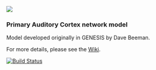 
![](http://www.opensourcebrain.org/attachments/download/87/AC_cells_s.png)

### Primary Auditory Cortex network model 

Model developed originally in GENESIS by Dave Beeman.

For more details, please see the [Wiki](http://www.opensourcebrain.org/projects/acnet2/wiki/Wiki).

[![Build Status](https://travis-ci.org/OpenSourceBrain/ACnet2.svg)](https://travis-ci.org/OpenSourceBrain/ACnet2)
